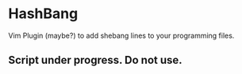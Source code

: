 # HashBang
Vim Plugin (maybe?) to add shebang lines to your programming files.

## Script under progress. Do not use.
